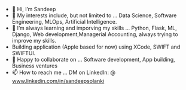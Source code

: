 - 👋 Hi, I’m Sandeep 
- 👀 My interests include, but not limited to ... Data Science, Software Engineering, MLOps, Artificial Intelligence. 
- 🌱 I’m always learning and imporving my skills ... Python, Flask, ML, Django, Web development,Managerial Accounting, always trying to improve my skills. 
- Building application (Apple based for now) using XCode, SWIFT and SWIFTUI. 
- 💞️ Happy to collaborate on ... Software development, App building, Business ventures 
- 📫 How to reach me ... DM on LinkedIn: @ www.linkedin.com/in/sandeepsolanki
 
<!---
manoritesandeep/manoritesandeep is a ✨ special ✨ repository because its `README.md` (this file) appears on your GitHub profile.
You can click the Preview link to take a look at your changes.
--->
